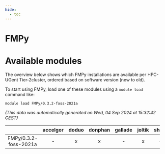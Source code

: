 ```yaml
---
hide:
  - toc
---
```


FMPy
====

# Available modules


The overview below shows which FMPy installations are available per HPC-UGent Tier-2cluster, ordered based on software version (new to old).

To start using FMPy, load one of these modules using a `module load` command like:

```shell
module load FMPy/0.3.2-foss-2021a
```

*(This data was automatically generated on Wed, 04 Sep 2024 at 15:32:42 CEST)*  

| |accelgor|doduo|donphan|gallade|joltik|shinx|skitty|
| :---: | :---: | :---: | :---: | :---: | :---: | :---: | :---: |
|FMPy/0.3.2-foss-2021a|-|x|x|-|x|-|x|

